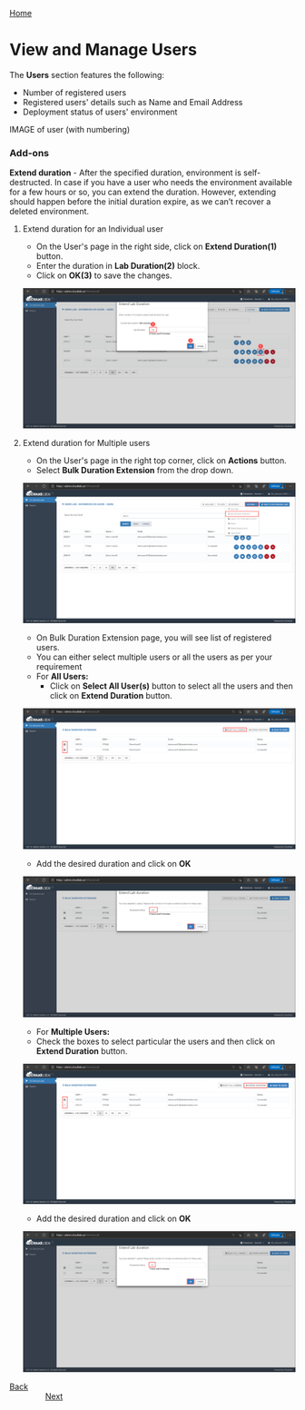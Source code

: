 [Home](./../README.md)

# View and Manage Users

The **Users** section features the following:

* Number of registered users
* Registered users' details such as Name and Email Address
* Deployment status of users' environment

IMAGE of user (with numbering)

### **Add-ons**

**Extend duration** - After the specified duration, environment is self-destructed. In case if you have a user who needs the environment available for a few hours or so, you can extend the duration. However, extending should happen before the initial duration expire, as we can’t recover a deleted environment.

1. Extend duration for an Individual user

   * On the User's page in the right side, click on **Extend Duration(1)** button. 
   * Enter the duration in **Lab Duration(2)** block.
   * Click on **OK(3)** to save the changes.

   ![](media/image8.png) 

2. Extend duration for Multiple users

   * On the User's page in the right top corner, click on **Actions** button.
   * Select **Bulk Duration Extension** from the drop down.

   ![](media/image12.png)
   
   * On Bulk Duration Extension page, you will see list of registered users.
   * You can either select multiple users or all the users as per your requirement
   * For **All Users:**
     - Click on **Select All User(s)** button to select all the users and then click on **Extend Duration** button.
   
   ![](media/image11.png) 

   - Add the desired duration and click on **OK**
   
   ![](media/image13.png) 
   
   * For **Multiple Users:** 
    - Check the boxes to select particular the users and then click on **Extend Duration** button.
  
   ![](media/image10.png)
   
   - Add the desired duration and click on **OK**

   ![](media/image14.png) 

[Back](./Manage-On-Demand-Labs-readme.md)&nbsp;&nbsp;&nbsp;&nbsp;&nbsp;&nbsp;&nbsp;&nbsp;&nbsp;&nbsp;&nbsp;&nbsp;&nbsp;&nbsp;&nbsp;&nbsp;&nbsp;&nbsp;&nbsp;&nbsp;&nbsp;&nbsp;&nbsp;&nbsp;&nbsp;&nbsp;&nbsp;&nbsp;&nbsp;&nbsp;&nbsp;&nbsp;&nbsp;&nbsp;&nbsp;&nbsp;&nbsp;&nbsp;&nbsp;&nbsp;&nbsp;&nbsp;&nbsp;&nbsp;&nbsp;&nbsp;&nbsp;&nbsp;&nbsp;&nbsp;&nbsp;&nbsp;&nbsp;&nbsp;&nbsp;&nbsp;&nbsp;&nbsp;&nbsp;&nbsp;&nbsp;&nbsp;&nbsp;&nbsp;&nbsp;&nbsp;&nbsp;&nbsp;&nbsp;&nbsp;&nbsp;&nbsp;&nbsp;&nbsp;&nbsp;&nbsp;&nbsp;&nbsp;&nbsp;&nbsp;&nbsp;&nbsp;&nbsp;&nbsp;&nbsp;&nbsp;&nbsp;&nbsp;&nbsp;&nbsp;&nbsp;&nbsp;&nbsp;&nbsp;&nbsp;&nbsp;&nbsp;&nbsp;&nbsp;&nbsp;&nbsp;&nbsp;&nbsp;&nbsp;&nbsp;&nbsp;&nbsp;&nbsp;&nbsp;&nbsp;&nbsp;&nbsp;&nbsp;&nbsp;&nbsp;&nbsp;&nbsp;&nbsp;&nbsp;&nbsp;&nbsp;&nbsp;&nbsp;&nbsp;&nbsp;&nbsp;&nbsp;&nbsp;&nbsp;&nbsp;&nbsp;&nbsp;&nbsp;&nbsp;&nbsp;[Next](./Add-Myself-Dedicated-Workspace-for-Instructors-readme.md) 

